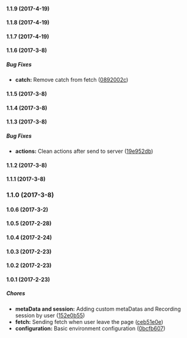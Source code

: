 #### 1.1.9 (2017-4-19)

#### 1.1.8 (2017-4-19)

#### 1.1.7 (2017-4-19)

#### 1.1.6 (2017-3-8)

##### Bug Fixes

* **catch:** Remove catch from fetch ([0892002c](https://github.com/jojo5716/guest-visitor/commit/0892002c1f5e9cec48f0720b4b598d02d4915c2b))

#### 1.1.5 (2017-3-8)

#### 1.1.4 (2017-3-8)

#### 1.1.3 (2017-3-8)

##### Bug Fixes

* **actions:** Clean actions after send to server ([19e952db](https://github.com/jojo5716/guest-visitor/commit/19e952dbf4916e55d9dd76645c9aaab69870a492))

#### 1.1.2 (2017-3-8)

#### 1.1.1 (2017-3-8)

### 1.1.0 (2017-3-8)

#### 1.0.6 (2017-3-2)

#### 1.0.5 (2017-2-28)

#### 1.0.4 (2017-2-24)

#### 1.0.3 (2017-2-23)

#### 1.0.2 (2017-2-23)

#### 1.0.1 (2017-2-23)

##### Chores

* **metaData and session:** Adding custom metaDatas and Recording session by user ([152e0b55](https://github.com/jojo5716/guest-visitor/commit/152e0b55786c01ced391e9716901ccba4cd1a060))
* **fetch:** Sending fetch when user leave the page ([ceb51e0e](https://github.com/jojo5716/guest-visitor/commit/ceb51e0e03d78b81b33b44b2f2f01563d621f0df))
* **configuration:** Basic environment configuration ([0bcfb607](https://github.com/jojo5716/guest-visitor/commit/0bcfb607401bbfd6cba7cbffd967b733e2ebefb7))

